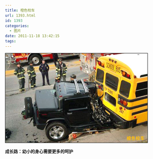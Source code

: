 ```yaml
---
title: 橙色校车
url: 1393.html
id: 1393
categories:
  - 图片
date: 2011-11-18 13:42:15
tags:
---
```


![](/images/attachments/month_1111/i20111118134131.jpg)  

**成长路：幼小的身心需要更多的呵护**